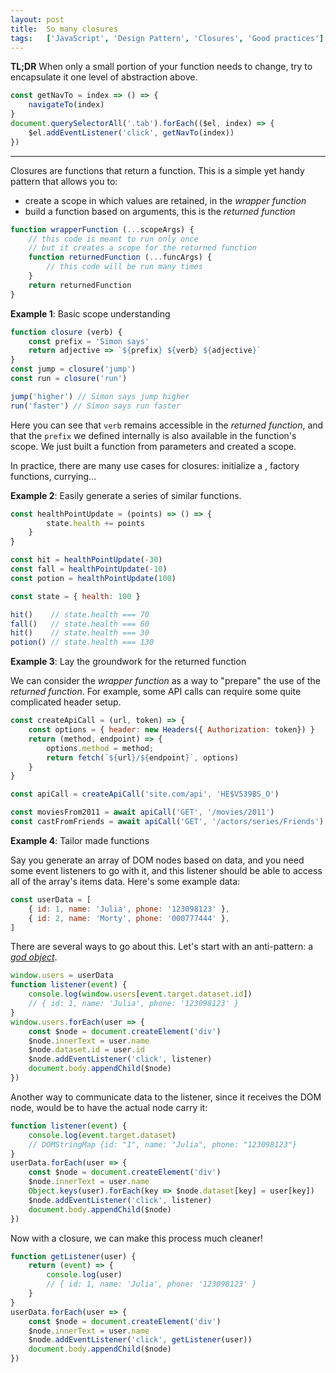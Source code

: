 ```yaml
---
layout: post
title:  So many closures
tags:   ['JavaScript', 'Design Pattern', 'Closures', 'Good practices']
---
```


**TL;DR** When only a small portion of your function needs to change, try to encapsulate it one level of abstraction above.
``` javascript
const getNavTo = index => () => {
    navigateTo(index)
}
document.querySelectorAll('.tab').forEach(($el, index) => {
    $el.addEventListener('click', getNavTo(index))
})
```

<hr>

Closures are functions that return a function. This is a simple yet handy pattern that allows you to:
- create a scope in which values are retained, in the *wrapper function*
- build a function based on arguments, this is the *returned function*

```javascript
function wrapperFunction (...scopeArgs) {
    // this code is meant to run only once
    // but it creates a scope for the returned function
    function returnedFunction (...funcArgs) {
        // this code will be run many times
    }
    return returnedFunction
}
```

**Example 1**: Basic scope understanding
```javascript
function closure (verb) {
    const prefix = 'Simon says'
    return adjective => `${prefix} ${verb} ${adjective}`
}
const jump = closure('jump')
const run = closure('run')

jump('higher') // Simon says jump higher
run('faster') // Simon says run faster
```
Here you can see that `verb` remains accessible in the *returned function*, and that the `prefix` we defined internally is also available in the function's scope. We just built a function from parameters and created a scope.

In practice, there are many use cases for closures: initialize a  , factory functions, currying...

**Example 2**: Easily generate a series of similar functions. 
``` javascript
const healthPointUpdate = (points) => () => {
        state.health += points
    }
}

const hit = healthPointUpdate(-30)
const fall = healthPointUpdate(-10)
const potion = healthPointUpdate(100)

const state = { health: 100 }

hit()    // state.health === 70
fall()   // state.health === 60
hit()    // state.health === 30
potion() // state.health === 130
```

**Example 3**: Lay the groundwork for the returned function

We can consider the *wrapper function* as a way to "prepare" the use of the *returned function*. For example, some API calls can require some quite complicated header setup.
```javascript
const createApiCall = (url, token) => {
    const options = { header: new Headers({ Authorization: token}) }
    return (method, endpoint) => {
        options.method = method;
        return fetch(`${url}/${endpoint}`, options)
    }
}

const apiCall = createApiCall('site.com/api', 'HE$V539BS_O')

const moviesFrom2011 = await apiCall('GET', '/movies/2011')
const castFromFriends = await apiCall('GET', '/actors/series/Friends')
```

**Example 4**: Tailor made functions

Say you generate an array of DOM nodes based on data, and you need some event listeners to go with it, and this listener should be able to access all of the array's items data. Here's some example data:

```javascript
const userData = [
    { id: 1, name: 'Julia', phone: '123098123' },
    { id: 2, name: 'Morty', phone: '000777444' },
]
```

There are several ways to go about this. Let's start with an anti-pattern: a *[god object](https://en.wikipedia.org/wiki/God_object)*. 
```javascript
window.users = userData
function listener(event) {
    console.log(window.users[event.target.dataset.id]) 
    // { id: 1, name: 'Julia', phone: '123098123' }
}
window.users.forEach(user => {
    const $node = document.createElement('div')
    $node.innerText = user.name
    $node.dataset.id = user.id
    $node.addEventListener('click', listener)
    document.body.appendChild($node)
})
```

Another way to communicate data to the listener, since it receives the DOM node, would be to have the actual node carry it:
```javascript
function listener(event) {
    console.log(event.target.dataset)
    // DOMStringMap {id: "1", name: "Julia", phone: "123098123"}
}
userData.forEach(user => {
    const $node = document.createElement('div')
    $node.innerText = user.name
    Object.keys(user).forEach(key => $node.dataset[key] = user[key])
    $node.addEventListener('click', listener)
    document.body.appendChild($node)
})
```

Now with a closure, we can make this process much cleaner!
```javascript
function getListener(user) {
    return (event) => {
        console.log(user)
        // { id: 1, name: 'Julia', phone: '123098123' }
    }
}
userData.forEach(user => {
    const $node = document.createElement('div')
    $node.innerText = user.name
    $node.addEventListener('click', getListener(user))
    document.body.appendChild($node)
})
```